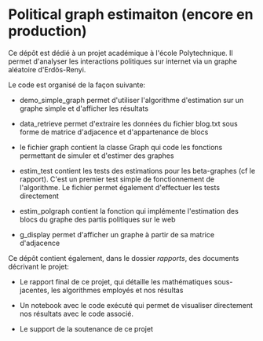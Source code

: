 # Political graph estimaiton (encore en production)
Ce dépôt est dédié à un projet académique à l'école Polytechnique. Il permet d'analyser les interactions politiques sur internet via un graphe aléatoire d'Erdös-Renyi.

Le code est organisé de la façon suivante: 

- demo_simple_graph permet d'utiliser l'algorithme d'estimation sur un graphe simple et d'afficher les résultats

- data_retrieve permet d'extraire les données du fichier blog.txt sous forme de matrice d'adjacence et d'appartenance de blocs

- le fichier graph contient la classe Graph qui code les fonctions permettant de simuler et d'estimer des graphes

- estim_test contient les tests des estimations pour les beta-graphes (cf le rapport). C'est un premier test simple de fonctionnement de l'algorithme. Le fichier permet également d'effectuer les tests directement

- estim_polgraph contient la fonction qui implémente l'estimation des blocs du graphe des partis politiques sur le web

- g_display permet d'afficher un graphe à partir de sa matrice d'adjacence

Ce dépôt contient également, dans le dossier *rapports*, des documents décrivant le projet:

- Le rapport final de ce projet, qui détaille les mathématiques sous-jacentes, les algorithmes employés et nos résultas

- Un notebook avec le code exécuté qui permet de visualiser directement nos résultats avec le code associé.

- Le support de la soutenance de ce projet



